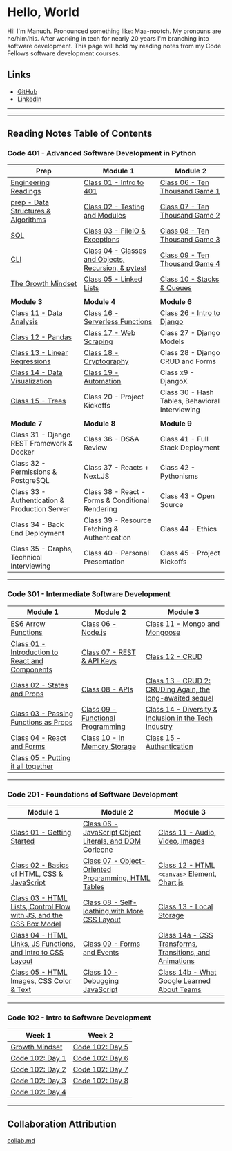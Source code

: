 # Hello, World

Hi! I'm Manuch. Pronounced something like: Maa-nootch. My pronouns are he/him/his. After working in tech for nearly 20 years I'm branching into software development. This page will hold my reading notes from my Code Fellows software development courses.

## Links

- [GitHub](https://github.com/mcsadri/)
- [LinkedIn](https://www.linkedin.com/in/manuch-sadri)

---
---

## Reading Notes Table of Contents

### Code 401 - Advanced Software Development in Python

| **Prep** | Module 1 | Module 2 |
|---|---|---|
| [Engineering Readings](https://github.com/mcsadri/Reading-Notes/blob/main/Code-401py/prep-01-eng.md) | [Class 01 - Intro to 401]( https://github.com/mcsadri/Reading-Notes/blob/main/Code-401py/class-01.md ) | [Class 06 - Ten Thousand Game 1]( https://github.com/mcsadri/Reading-Notes/blob/main/Code-401py/class-06.md ) |
| [prep - Data Structures & Algorithms](https://github.com/mcsadri/Reading-Notes/blob/main/Code-401py/prep-02-dsa.md) | [Class 02 - Testing and Modules]( https://github.com/mcsadri/Reading-Notes/blob/main/Code-401py/class-02.md ) | [Class 07 - Ten Thousand Game 2]( https://github.com/mcsadri/Reading-Notes/blob/main/Code-401py/class-07.md ) |
| [SQL](https://github.com/mcsadri/Reading-Notes/blob/main/Code-401py/prep-03-sql.md) | [Class 03 - FileIO & Exceptions]( https://github.com/mcsadri/Reading-Notes/blob/main/Code-401py/class-03.md ) | [Class 08 - Ten Thousand Game 3]( https://github.com/mcsadri/Reading-Notes/blob/main/Code-401py/class-08.md ) |
| [CLI](https://github.com/mcsadri/Reading-Notes/blob/main/Code-401py/prep-04-cli.md) | [Class 04 - Classes and Objects, Recursion, & pytest]( https://github.com/mcsadri/Reading-Notes/blob/main/Code-401py/class-04.md ) | [Class 09 - Ten Thousand Game 4]( https://github.com/mcsadri/Reading-Notes/blob/main/Code-401py/class-09.md ) |
| [The Growth Mindset](https://github.com/mcsadri/Reading-Notes/blob/main/Code-401py/prep-05-gro.md) | [Class 05 - Linked Lists]( https://github.com/mcsadri/Reading-Notes/blob/main/Code-401py/class-05.md ) | [Class 10 - Stacks & Queues]( https://github.com/mcsadri/Reading-Notes/blob/main/Code-401py/class-10.md ) |
|  |  |  |
| **Module 3** | **Module 4** | **Module 6** |
| [Class 11 - Data Analysis](https://github.com/mcsadri/Reading-Notes/blob/main/Code-401py/class-11.md) | [Class 16 - Serverless Functions](https://github.com/mcsadri/Reading-Notes/blob/main/Code-401py/class-16.md) | [Class 26 - Intro to Django](https://github.com/mcsadri/Reading-Notes/blob/main/Code-401py/class-26.md) |
| [Class 12 - Pandas](https://github.com/mcsadri/Reading-Notes/blob/main/Code-401py/class-12.md) | [Class 17 - Web Scraping](https://github.com/mcsadri/Reading-Notes/blob/main/Code-401py/class-17.md) | Class 27 - Django Models |
| [Class 13 - Linear Regressions](https://github.com/mcsadri/Reading-Notes/blob/main/Code-401py/class-13.md) | [Class 18 - Cryptography](https://github.com/mcsadri/Reading-Notes/blob/main/Code-401py/class-18.md) | Class 28 - Django CRUD and Forms |
| [Class 14 - Data Visualization](https://github.com/mcsadri/Reading-Notes/blob/main/Code-401py/class-14.md) | [Class 19 - Automation](https://github.com/mcsadri/Reading-Notes/blob/main/Code-401py/class-19.md) | Class x9 - DjangoX |
| [Class 15 - Trees](https://github.com/mcsadri/Reading-Notes/blob/main/Code-401py/class-15.md) | Class 20 - Project Kickoffs | Class 30 - Hash Tables, Behavioral Interviewing |
|  |  |  |
| **Module 7** | **Module 8** | **Module 9** |
| Class 31 - Django REST Framework & Docker | Class 36 - DS&A Review | Class 41 - Full Stack Deployment |
| Class 32 - Permissions & PostgreSQL | Class 37 - Reacts + Next.JS | Class 42 - Pythonisms |
| Class 33 - Authentication & Production Server | Class 38 - React - Forms & Conditional Rendering | Class 43 - Open Source |
| Class 34 - Back End Deployment | Class 39 - Resource Fetching & Authentication | Class 44 - Ethics |
| Class 35 - Graphs, Technical Interviewing | Class 40 - Personal Presentation | Class 45 - Project Kickoffs|

---

### **Code 301 - Intermediate Software Development**

| Module 1 | Module 2 | Module 3 |
|---|---|---|
| [ES6 Arrow Functions](https://github.com/mcsadri/Reading-Notes/blob/main/Code-301/prep-ES6-arrow-functions.md) | [Class 06 - Node.js](https://github.com/mcsadri/Reading-Notes/blob/main/Code-301/class-06.md) | [Class 11 - Mongo and Mongoose](https://github.com/mcsadri/Reading-Notes/blob/main/Code-301/class-11.md) |
| [Class 01 - Introduction to React and Components](https://github.com/mcsadri/Reading-Notes/blob/main/Code-301/class-01.md) | [Class 07 - REST & API Keys](https://github.com/mcsadri/Reading-Notes/blob/main/Code-301/class-07.md) | [Class 12 - CRUD](https://github.com/mcsadri/Reading-Notes/blob/main/Code-301/class-12.md) |
| [Class 02 - States and Props](https://github.com/mcsadri/Reading-Notes/blob/main/Code-301/class-02.md) | [Class 08 - APIs](https://github.com/mcsadri/Reading-Notes/blob/main/Code-301/class-08.md) | [Class 13 - CRUD 2: CRUDing Again, the long-awaited sequel](https://github.com/mcsadri/Reading-Notes/blob/main/Code-301/class-13.md) |
| [Class 03 - Passing Functions as Props](https://github.com/mcsadri/Reading-Notes/blob/main/Code-301/class-03.md) | [Class 09 - Functional Programming](https://github.com/mcsadri/Reading-Notes/blob/main/Code-301/class-09.md) | [Class 14 - Diversity & Inclusion in the Tech Industry](https://github.com/mcsadri/Reading-Notes/blob/main/Code-301/class-14.md) |
| [Class 04 - React and Forms](https://github.com/mcsadri/Reading-Notes/blob/main/Code-301/class-04.md) | [Class 10 - In Memory Storage](https://github.com/mcsadri/Reading-Notes/blob/main/Code-301/class-10.md) | [Class 15 - Authentication](https://github.com/mcsadri/Reading-Notes/blob/main/Code-301/class-15.md) |
| [Class 05 - Putting it all together](https://github.com/mcsadri/Reading-Notes/blob/main/Code-301/class-05.md) |  |  |

---

### Code 201 - Foundations of Software Development

| Module 1 | Module 2 | Module 3 |
|---|---|---|
| [Class 01 - Getting Started](https://github.com/mcsadri/Reading-Notes/blob/main/Code-201/class-01.md) | [Class 06 - JavaScript Object Literals, and DOM Corleone](https://github.com/mcsadri/Reading-Notes/blob/main/Code-201/class-06.md) | [Class 11 - Audio, Video, Images](https://github.com/mcsadri/Reading-Notes/blob/main/Code-201/class-11.md) |
| [Class 02 - Basics of HTML, CSS & JavaScript](https://github.com/mcsadri/Reading-Notes/blob/main/Code-201/class-02.md) | [Class 07 - Object-Oriented Programming, HTML Tables](https://github.com/mcsadri/Reading-Notes/blob/main/Code-201/class-07.md) | [Class 12 - HTML `<canvas>` Element, Chart.js](https://github.com/mcsadri/Reading-Notes/blob/main/Code-201/class-12.md) |
| [Class 03 - HTML Lists, Control Flow with JS, and the CSS Box Model](https://github.com/mcsadri/Reading-Notes/blob/main/Code-201/class-03.md) | [Class 08 - Self-loathing with More CSS Layout](https://github.com/mcsadri/Reading-Notes/blob/main/Code-201/class-08.md) | [Class 13 - Local Storage](https://github.com/mcsadri/Reading-Notes/blob/main/Code-201/class-13.md) |
| [Class 04 - HTML Links, JS Functions, and Intro to CSS Layout](https://github.com/mcsadri/Reading-Notes/blob/main/Code-201/class-04.md) | [Class 09 - Forms and Events](https://github.com/mcsadri/Reading-Notes/blob/main/Code-201/class-09.md) | [Class 14a - CSS Transforms, Transitions, and Animations](https://github.com/mcsadri/Reading-Notes/blob/main/Code-201/class-14a.md) |
| [Class 05 - HTML Images, CSS Color & Text](https://github.com/mcsadri/Reading-Notes/blob/main/Code-201/class-05.md) | [Class 10 - Debugging JavaScript](https://github.com/mcsadri/Reading-Notes/blob/main/Code-201/class-10.md) | [Class 14b - What Google Learned About Teams](https://github.com/mcsadri/Reading-Notes/blob/main/Code-201/class-14b.md) |

---

### Code 102 - Intro to Software Development

| Week 1 | Week 2 |
|---|---|
| [Growth Mindset](https://github.com/mcsadri/Reading-Notes/blob/main/Code-102/growth.md) | [Code 102: Day 5](https://github.com/mcsadri/Reading-Notes/blob/main/Code-102/day5css.md) |
| [Code 102: Day 1](https://github.com/mcsadri/Reading-Notes/blob/main/Code-102/markdown.md) | [Code 102: Day 6](https://github.com/mcsadri/Reading-Notes/blob/main/Code-102/day6javascript.md) |
| [Code 102: Day 2](https://github.com/mcsadri/Reading-Notes/blob/main/Code-102/daytwo.md) | [Code 102: Day 7](https://github.com/mcsadri/Reading-Notes/blob/main/Code-102/day7javascriptCont.md) |
| [Code 102: Day 3](https://github.com/mcsadri/Reading-Notes/blob/main/Code-102/day3.md) | [Code 102: Day 8](https://github.com/mcsadri/Reading-Notes/blob/main/Code-102/day8evenmorejavascript.md) |
| [Code 102: Day 4](https://github.com/mcsadri/Reading-Notes/blob/main/Code-102/day4html.md) |  |

---

## Collaboration Attribution

[collab.md](https://github.com/mcsadri/Reading-Notes/blob/main/collab.md)
